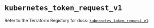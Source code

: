 # `kubernetes_token_request_v1`

Refer to the Terraform Registory for docs: [`kubernetes_token_request_v1`](https://www.terraform.io/docs/providers/kubernetes/r/token_request_v1).

